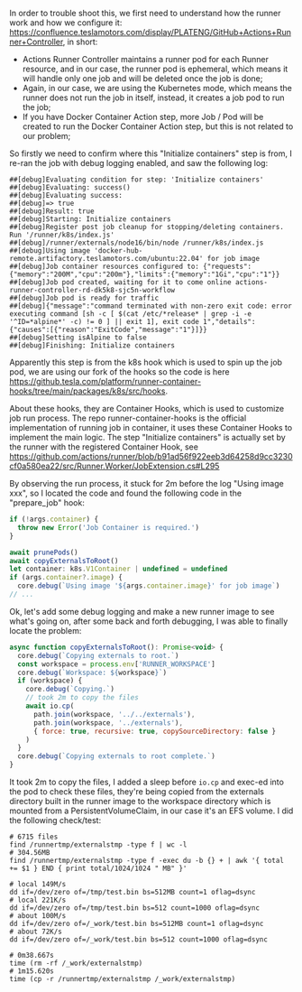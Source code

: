 In order to trouble shoot this, we first need to understand how the runner work and how we configure it: https://confluence.teslamotors.com/display/PLATENG/GitHub+Actions+Runner+Controller, in short:

- Actions Runner Controller maintains a runner pod for each Runner resource, and in our case, the runner pod is ephemeral, which means it will handle only one job and will be deleted once the job is done;
- Again, in our case, we are using the Kubernetes mode, which means the runner does not run the job in itself, instead, it creates a job pod to run the job;
- If you have Docker Container Action step, more Job / Pod will be created to run the Docker Container Action step, but this is not related to our problem;

So firstly we need to confirm where this "Initialize containers" step is from, I re-ran the job with debug logging enabled, and saw the following log:

```text
##[debug]Evaluating condition for step: 'Initialize containers'
##[debug]Evaluating: success()
##[debug]Evaluating success:
##[debug]=> true
##[debug]Result: true
##[debug]Starting: Initialize containers
##[debug]Register post job cleanup for stopping/deleting containers.
Run '/runner/k8s/index.js'
##[debug]/runner/externals/node16/bin/node /runner/k8s/index.js
##[debug]Using image 'docker-hub-remote.artifactory.teslamotors.com/ubuntu:22.04' for job image
##[debug]Job container resources configured to: {"requests":{"memory":"200M","cpu":"200m"},"limits":{"memory":"1Gi","cpu":"1"}}
##[debug]Job pod created, waiting for it to come online actions-runner-controller-rd-dk5k8-sjc5n-workflow
##[debug]Job pod is ready for traffic
##[debug]{"message":"command terminated with non-zero exit code: error executing command [sh -c [ $(cat /etc/*release* | grep -i -e '^ID=*alpine*' -c) != 0 ] || exit 1], exit code 1","details":{"causes":[{"reason":"ExitCode","message":"1"}]}}
##[debug]Setting isAlpine to false
##[debug]Finishing: Initialize containers
```

Apparently this step is from the k8s hook which is used to spin up the job pod, we are using our fork of the hooks so the code is here https://github.tesla.com/platform/runner-container-hooks/tree/main/packages/k8s/src/hooks.

About these hooks, they are Container Hooks, which is used to customize job run process. The repo runner-container-hooks is the official implementation of running job in container, it uses these Container Hooks to implement the main logic. The step "Initialize containers" is actually set by the runner with the registered Container Hook, see https://github.com/actions/runner/blob/b91ad56f922eeb3d64258d9cc3230cf0a580ea22/src/Runner.Worker/JobExtension.cs#L295

By observing the run process, it stuck for 2m before the log "Using image xxx", so I located the code and found the following code in the "prepare_job" hook:

```javascript
if (!args.container) {
  throw new Error('Job Container is required.')
}

await prunePods()
await copyExternalsToRoot()
let container: k8s.V1Container | undefined = undefined
if (args.container?.image) {
  core.debug(`Using image '${args.container.image}' for job image`)
// ...
```

Ok, let's add some debug logging and make a new runner image to see what's going on, after some back and forth debugging, I was able to finally locate the problem:

```javascript
async function copyExternalsToRoot(): Promise<void> {
  core.debug(`Copying externals to root.`)
  const workspace = process.env['RUNNER_WORKSPACE']
  core.debug(`Workspace: ${workspace}`)
  if (workspace) {
    core.debug(`Copying.`)
    // took 2m to copy the files
    await io.cp(
      path.join(workspace, '../../externals'),
      path.join(workspace, '../externals'),
      { force: true, recursive: true, copySourceDirectory: false }
    )
  }
  core.debug(`Copying externals to root complete.`)
}
```

It took 2m to copy the files, I added a sleep before `io.cp` and exec-ed into the pod to check these files, they're being copied from the externals directory built in the runner image to the workspace directory which is mounted from a PersistentVolumeClaim, in our case it's an EFS volume. I did the following check/test:

```shell
# 6715 files
find /runnertmp/externalstmp -type f | wc -l
# 304.56MB
find /runnertmp/externalstmp -type f -exec du -b {} + | awk '{ total += $1 } END { print total/1024/1024 " MB" }'

# local 149M/s
dd if=/dev/zero of=/tmp/test.bin bs=512MB count=1 oflag=dsync
# local 221K/s
dd if=/dev/zero of=/tmp/test.bin bs=512 count=1000 oflag=dsync
# about 100M/s
dd if=/dev/zero of=/_work/test.bin bs=512MB count=1 oflag=dsync
# about 72K/s
dd if=/dev/zero of=/_work/test.bin bs=512 count=1000 oflag=dsync

# 0m38.667s
time (rm -rf /_work/externalstmp)
# 1m15.620s
time (cp -r /runnertmp/externalstmp /_work/externalstmp)
```

